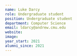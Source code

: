 ```yaml
---
name: Luke Darcy
role: Undergraduate student
position: Undergraduate student
department: Computer Science
email: ldarcy@andrew.cmu.edu
website: 
image: 
year_start: 2021
alumni_since: 2021
---
```

